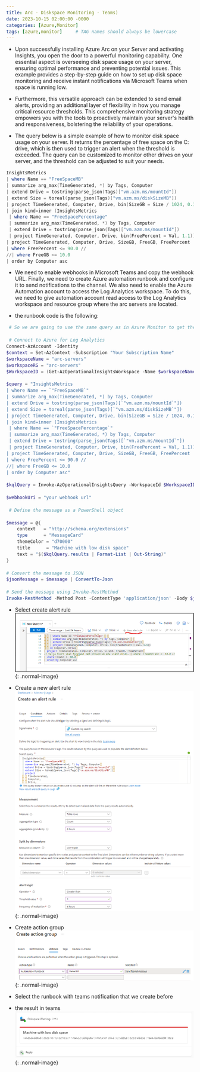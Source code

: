 ```yaml
---
title: Arc - Diskspace Monitoring - Teams)
date: 2023-10-15 02:00:00 -0000
categories: [Azure,Monitor]
tags: [azure,monitor]     # TAG names should always be lowercase
---
```


- Upon successfully installing Azure Arc on your Server and activating Insights, you open the door to a powerful monitoring capability. One essential aspect is overseeing disk space usage on your server, ensuring optimal performance and preventing potential issues. This example provides a step-by-step guide on how to set up disk space monitoring and receive instant notifications via Microsoft Teams when space is running low.

- Furthermore, this versatile approach can be extended to send email alerts, providing an additional layer of flexibility in how you manage critical resource thresholds. This comprehensive monitoring strategy empowers you with the tools to proactively maintain your server's health and responsiveness, bolstering the reliability of your operations.

- The query below is a simple example of how to monitor disk space usage on your server. It returns the percentage of free space on the C: drive, which is then used to trigger an alert when the threshold is exceeded. The query can be customized to monitor other drives on your server, and the threshold can be adjusted to suit your needs.

```powershell
InsightsMetrics 
| where Name == "FreeSpaceMB" 
| summarize arg_max(TimeGenerated, *) by Tags, Computer 
| extend Drive = tostring(parse_json(Tags)["vm.azm.ms/mountId"]) 
| extend Size = toreal(parse_json(Tags)["vm.azm.ms/diskSizeMB"]) 
| project TimeGenerated, Computer, Drive, bin(SizeGB = Size / 1024, 0.1), bin(FreeGB = Val / 1024, 1) 
| join kind=inner (InsightsMetrics 
 | where Name == "FreeSpacePercentage" 
 | summarize arg_max(TimeGenerated, *) by Tags, Computer 
 | extend Drive = tostring(parse_json(Tags)["vm.azm.ms/mountId"]) 
 | project TimeGenerated, Computer, Drive, bin(FreePercent = Val, 1.1))on Computer, Drive 
| project TimeGenerated, Computer, Drive, SizeGB, FreeGB, FreePercent 
| where FreePercent <= 90.0 //
//| where FreeGB <= 10.0 
| order by Computer asc
```

- We need to enable webhooks in Microsoft Teams and copy the webhook URL. Finally, we need to create Azure automation runbook and configure it to send notifications to the channel.
We also need to enable the Azure Automation account to access the Log Analytics workspace. To do this, we need to give automation account read access to the Log Analytics workspace and resource group where the arc servers are located.

- the runbook code is the following:

```powershell
 # So we are going to use the same query as in Azure Monitor to get the results and send it to Teams

 # Connect to Azure for Log Analytics
Connect-AzAccount -Identity
$context = Set-AzContext -Subscription "Your Subscription Name"
$workspaceName = "arc-servers"
$workspaceRG = "arc-servers"
$WorkspaceID = (Get-AzOperationalInsightsWorkspace -Name $workspaceName -ResourceGroupName $workspaceRG).CustomerID

$query = "InsightsMetrics
| where Name == `"FreeSpaceMB`"
| summarize arg_max(TimeGenerated, *) by Tags, Computer 
| extend Drive = tostring(parse_json(Tags)[`"vm.azm.ms/mountId`"]) 
| extend Size = toreal(parse_json(Tags)[`"vm.azm.ms/diskSizeMB`"]) 
| project TimeGenerated, Computer, Drive, bin(SizeGB = Size / 1024, 0.1), bin(FreeGB = Val / 1024, 1) 
| join kind=inner (InsightsMetrics 
 | where Name == `"FreeSpacePercentage`" 
 | summarize arg_max(TimeGenerated, *) by Tags, Computer 
 | extend Drive = tostring(parse_json(Tags)[`"vm.azm.ms/mountId`"]) 
 | project TimeGenerated, Computer, Drive, bin(FreePercent = Val, 1.1))on Computer, Drive 
| project TimeGenerated, Computer, Drive, SizeGB, FreeGB, FreePercent 
| where FreePercent <= 90.0 //
//| where FreeGB <= 10.0 
| order by Computer asc"

$kqlQuery = Invoke-AzOperationalInsightsQuery -WorkspaceId $WorkspaceID -Query $query

$webhookUri = "your webhook url"

 # Define the message as a PowerShell object

$message = @{
    context   = "http://schema.org/extensions"
    type      = "MessageCard"
    themeColor = "d70000"
    title      = "Machine with low disk space"
    text = "$($kqlQuery.results | Format-List | Out-String)"
}

# Convert the message to JSON
$jsonMessage = $message | ConvertTo-Json

# Send the message using Invoke-RestMethod
Invoke-RestMethod -Method Post -ContentType 'application/json' -Body $jsonMessage -Uri $webhookUri
```
- Select create alert rule
![Desktop View](/assets/img/blog/AzureMonitor.png){: .normal-image}

- Create a new alert rule
![Desktop View](/assets/img/blog/Create_an_alert_rule.png){: .normal-image}

- Create action group
![Desktop View](/assets/img/blog/Action_Group.png){: .normal-image}

- Select the runbook with teams notification that we create before

- the result in teams
![Desktop View](/assets/img/blog/diskalert_teams.png){: .normal-image}